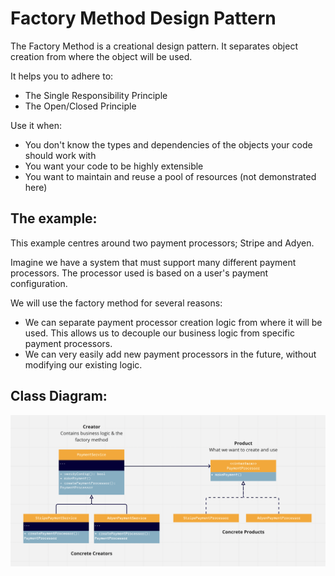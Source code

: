 # Factory Method Design Pattern

The Factory Method is a creational design pattern.
It separates object creation from where the object will be used.

It helps you to adhere to:
- The Single Responsibility Principle
- The Open/Closed Principle

Use it when:
- You don't know the types and dependencies of the objects your code should work with
- You want your code to be highly extensible
- You want to maintain and reuse a pool of resources (not demonstrated here)


## The example:
This example centres around two payment processors; Stripe and Adyen.

Imagine we have a system that must support many different payment processors. The processor used is based on a user's payment configuration.

We will use the factory method for several reasons:
- We can separate payment processor creation logic from where it will be used. This allows us to decouple our business logic from specific payment processors.
- We can very easily add new payment processors in the future, without modifying our existing logic.

## Class Diagram:

![Alt text](./class_diagrams.png?raw=true "Title")